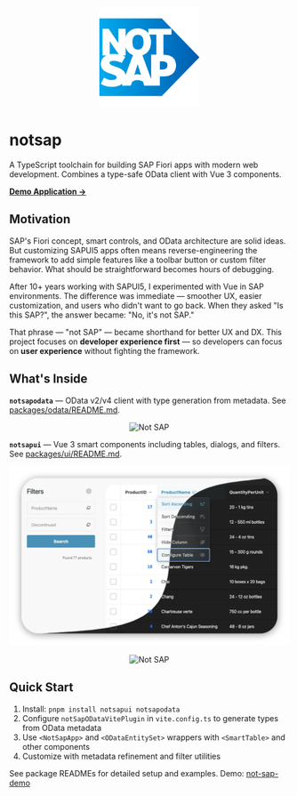 <p align="center">
  <img src="https://raw.githubusercontent.com/mav-rik/not-sap/main/docs/notsap.png" alt="Not SAP" width="180" />
</p>

# notsap

A TypeScript toolchain for building SAP Fiori apps with modern web development. Combines a type-safe OData client with Vue 3 components.

**[Demo Application →](https://github.com/mav-rik/not-sap-demo)**

## Motivation

SAP's Fiori concept, smart controls, and OData architecture are solid ideas. But customizing SAPUI5 apps often means reverse-engineering the framework to add simple features like a toolbar button or custom filter behavior. What should be straightforward becomes hours of debugging.

After 10+ years working with SAPUI5, I experimented with Vue in SAP environments. The difference was immediate — smoother UX, easier customization, and users who didn't want to go back. When they asked "Is this SAP?", the answer became: "No, it's not SAP."

That phrase — "not SAP" — became shorthand for better UX and DX. This project focuses on **developer experience first** — so developers can focus on **user experience** without fighting the framework.

## What's Inside

**`notsapodata`** — OData v2/v4 client with type generation from metadata. See [packages/odata/README.md](./packages/odata/README.md).

<p align="center">
  <img src="https://raw.githubusercontent.com/mav-rik/not-sap/main/docs/odata-query.gif" alt="Not SAP"/>
</p>

**`notsapui`** — Vue 3 smart components including tables, dialogs, and filters. See [packages/ui/README.md](./packages/ui/README.md).

<p align="center">
  <img src="https://raw.githubusercontent.com/mav-rik/not-sap/main/docs/notsapui-table.webp" alt="Not SAP"/>
</p>

<p align="center">
  <img src="https://raw.githubusercontent.com/mav-rik/not-sap-demo/main/docs/table-record.gif" alt="Not SAP"/>
</p>

## Quick Start

1. Install: `pnpm install notsapui notsapodata`
2. Configure `notSapODataVitePlugin` in `vite.config.ts` to generate types from OData metadata
3. Use `<NotSapApp>` and `<ODataEntitySet>` wrappers with `<SmartTable>` and other components
4. Customize with metadata refinement and filter utilities

See package READMEs for detailed setup and examples. Demo: [not-sap-demo](https://github.com/mav-rik/not-sap-demo)
